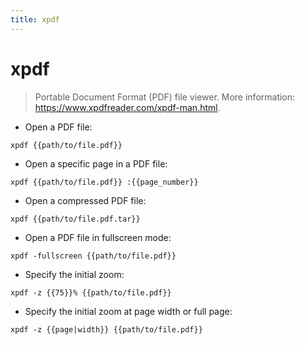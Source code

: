 ```yaml
---
title: xpdf
---
```

# xpdf

> Portable Document Format (PDF) file viewer.
> More information: <https://www.xpdfreader.com/xpdf-man.html>.

- Open a PDF file:

`xpdf {{path/to/file.pdf}}`

- Open a specific page in a PDF file:

`xpdf {{path/to/file.pdf}} :{{page_number}}`

- Open a compressed PDF file:

`xpdf {{path/to/file.pdf.tar}}`

- Open a PDF file in fullscreen mode:

`xpdf -fullscreen {{path/to/file.pdf}}`

- Specify the initial zoom:

`xpdf -z {{75}}% {{path/to/file.pdf}}`

- Specify the initial zoom at page width or full page:

`xpdf -z {{page|width}} {{path/to/file.pdf}}`
